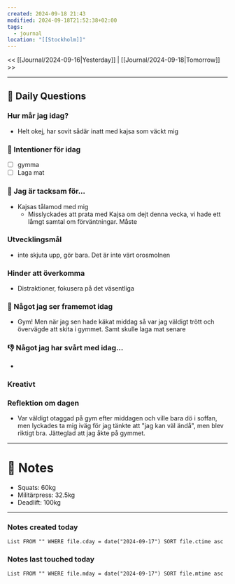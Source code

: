 ```yaml
---
created: 2024-09-18 21:43
modified: 2024-09-18T21:52:38+02:00
tags:
  - journal
location: "[[Stockholm]]"
---
```


<< [[Journal/2024-09-16|Yesterday]] | [[Journal/2024-09-18|Tomorrow]] >>

---
## 📅 Daily Questions
### Hur mår jag idag?
- Helt okej, har sovit sådär inatt med kajsa som väckt mig

### 🚀  Intentioner för idag
- [ ] gymma
- [ ] Laga mat

### 🙏 Jag är tacksam för...
- Kajsas tålamod med mig
	- Misslyckades att prata med Kajsa om dejt denna vecka, vi hade ett låmgt samtal om förväntningar. Måste 
### Utvecklingsmål
- inte skjuta upp, gör bara. Det är inte värt orosmolnen
### Hinder att överkomma
- Distraktioner, fokusera på det väsentliga

### 🙌 Något jag ser framemot idag
- Gym! Men när jag sen hade käkat middag så var jag väldigt trött och övervägde att skita i gymmet. Samt skulle laga mat senare 

### 👎 Något jag har svårt med idag...
- 

### Kreativt

### Reflektion om dagen
- Var väldigt otaggad på gym efter middagen och ville bara dö i soffan, men lyckades ta mig iväg för jag tänkte att "jag kan väl ändå", men blev riktigt bra. Jätteglad att jag åkte på gymmet.
---
# 📝 Notes
- Squats: 60kg
- Militärpress: 32.5kg
- Deadlift: 100kg
---
### Notes created today
```dataview
List FROM "" WHERE file.cday = date("2024-09-17") SORT file.ctime asc
```
### Notes last touched today
```dataview
List FROM "" WHERE file.mday = date("2024-09-17") SORT file.mtime asc
```